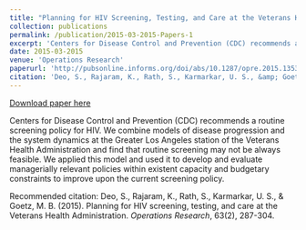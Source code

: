 ```yaml
---
title: "Planning for HIV Screening, Testing, and Care at the Veterans Health Administration"
collection: publications
permalink: /publication/2015-03-2015-Papers-1
excerpt: 'Centers for Disease Control and Prevention (CDC) recommends a routine screening policy for HIV. We combine models of disease progression and the system dynamics at the Greater Los Angeles station of the Veterans Health Administration and find that routine screening may not be always feasible. We applied this model and used it to develop and evaluate managerially relevant policies within existent capacity and budgetary constraints to improve upon the current screening policy.'
date: 2015-03-2015
venue: 'Operations Research'
paperurl: 'http://pubsonline.informs.org/doi/abs/10.1287/opre.2015.1353'
citation: 'Deo, S., Rajaram, K., Rath, S., Karmarkar, U. S., &amp; Goetz, M. B. (2015). Planning for HIV screening, testing, and care at the Veterans Health Administration. <i>Operations Research</i>, 63(2), 287-304.'
---
```


<a href='http://pubsonline.informs.org/doi/abs/10.1287/opre.2015.1353'>Download paper here</a>

Centers for Disease Control and Prevention (CDC) recommends a routine screening policy for HIV. We combine models of disease progression and the system dynamics at the Greater Los Angeles station of the Veterans Health Administration and find that routine screening may not be always feasible. We applied this model and used it to develop and evaluate managerially relevant policies within existent capacity and budgetary constraints to improve upon the current screening policy.

Recommended citation: Deo, S., Rajaram, K., Rath, S., Karmarkar, U. S., & Goetz, M. B. (2015). Planning for HIV screening, testing, and care at the Veterans Health Administration. <i>Operations Research</i>, 63(2), 287-304.